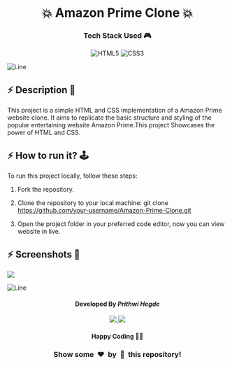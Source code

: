 <h1 align='center'><b>💥 Amazon Prime Clone 💥</b></h1>

<!-- -------------------------------------------------------------------------------------------------------------- -->

<h3 align='center'>Tech Stack Used 🎮</h3>


<div align='center'>

  ![HTML5](https://img.shields.io/badge/html5-%23E34F26.svg?style=for-the-badge&logo=html5&logoColor=white)
  ![CSS3](https://img.shields.io/badge/css3-%231572B6.svg?style=for-the-badge&logo=css3&logoColor=white)

</div>


![Line](https://github.com/Avdhesh-Varshney/WebMasterLog/assets/114330097/4b78510f-a941-45f8-a9d5-80ed0705e847)

<!-- -------------------------------------------------------------------------------------------------------------- -->

## :zap: Description 📃

<div>
  <p>This project is a simple HTML and CSS implementation of a Amazon Prime website clone. It aims to replicate the basic structure and styling of the popular entertaining website Amazon Prime.This project Showcases the power of HTML and CSS.</p>
</div>

<!-- -------------------------------------------------------------------------------------------------------------- -->

## :zap: How to run it? 🕹️

<div>
  <p>To run this project locally, follow these steps:

1. Fork the repository.

2. Clone the repository to your local machine:
    git clone https://github.com/your-username/Amazon-Prime-Clone.git

3. Open the project folder in your preferred code editor, now you can view website in live.

</p>
</div>

<!-- -------------------------------------------------------------------------------------------------------------- -->

## :zap: Screenshots 📸
<!-- add the screenshot of the project (Mandatory) -->

<img src='./Amazon-Prime-Clone.webp'>

![Line](https://github.com/Avdhesh-Varshney/WebMasterLog/assets/114330097/4b78510f-a941-45f8-a9d5-80ed0705e847)

<!-- -------------------------------------------------------------------------------------------------------------- -->

<h4 align='center'>Developed By <b><i>Prithwi Hegde</i></b></h4>
<p align='center'>
  <a href='linkedin.com/in/prithwi-hegde'>
    <img src='https://img.shields.io/badge/linkedin-%230077B5.svg?style=for-the-badge&logo=linkedin&logoColor=white' />
  </a>
  <a href='https://github.com/Prithwi32'>
    <img src='https://img.shields.io/badge/github-%23121011.svg?style=for-the-badge&logo=github&logoColor=white' />
  </a>
</p>

<h4 align='center'>Happy Coding 🧑‍💻</h4>

<h3 align="center">Show some &nbsp;❤️&nbsp; by &nbsp;🌟&nbsp; this repository!</h3>
